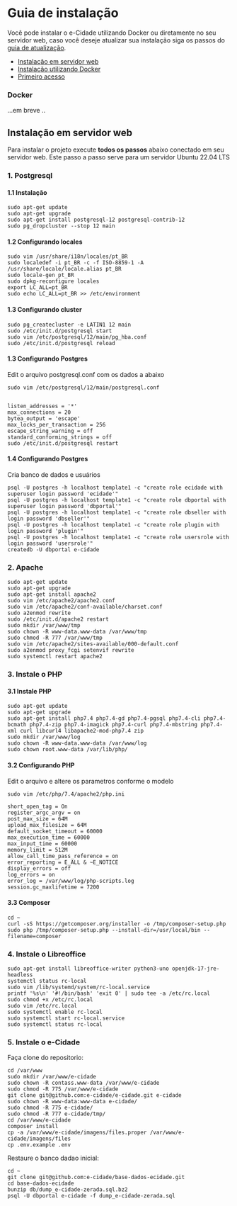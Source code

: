 # Guia de instalação

Você pode instalar o e-Cidade utilizando Docker ou diretamente no seu servidor web, caso você deseje atualizar sua 
instalação siga os passos do [guia de atualização](UPGRADE.md).

- [Instalação em servidor web](#instalação-em-servidor-web)
- [Instalação utilizando Docker](#docker)
- [Primeiro acesso](#primeiro-acesso)

### Docker
...em breve ..


## Instalação em servidor web

Para instalar o projeto execute **todos os passos** abaixo conectado em seu servidor web. Este passo a passo serve para um servidor Ubuntu 22.04 LTS 



### 1. Postgresql

#### 1.1 Instalação

    sudo apt-get update
    sudo apt-get upgrade
    sudo apt-get install postgresql-12 postgresql-contrib-12
    sudo pg_dropcluster --stop 12 main


#### 1.2 Configurando locales

    sudo vim /usr/share/i18n/locales/pt_BR
    sudo localedef -i pt_BR -c -f ISO-8859-1 -A /usr/share/locale/locale.alias pt_BR
    sudo locale-gen pt_BR
    sudo dpkg-reconfigure locales
    export LC_ALL=pt_BR
    sudo echo LC_ALL=pt_BR >> /etc/environment

#### 1.3 Configurando cluster

    sudo pg_createcluster -e LATIN1 12 main
    sudo /etc/init.d/postgresql start
    sudo vim /etc/postgresql/12/main/pg_hba.conf
    sudo /etc/init.d/postgresql reload

#### 1.3 Configurando Postgres

Edit o arquivo postgresql.conf com os dados a abaixo

    sudo vim /etc/postgresql/12/main/postgresql.conf


    listen_addresses = '*'
    max_connections = 20
    bytea_output = 'escape'
    max_locks_per_transaction = 256
    escape_string_warning = off
    standard_conforming_strings = off
    sudo /etc/init.d/postgresql restart

#### 1.4 Configurando Postgres
Cria banco de dados e usuários

    psql -U postgres -h localhost template1 -c "create role ecidade with superuser login password 'ecidade'"
    psql -U postgres -h localhost template1 -c "create role dbportal with superuser login password 'dbportal'"
    psql -U postgres -h localhost template1 -c "create role dbseller with login password 'dbseller'"
    psql -U postgres -h localhost template1 -c "create role plugin with login password 'plugin'"
    psql -U postgres -h localhost template1 -c "create role usersrole with login password 'usersrole'"
    createdb -U dbportal e-cidade

### 2. Apache

    sudo apt-get update
    sudo apt-get upgrade
    sudo apt-get install apache2
    sudo vim /etc/apache2/apache2.conf
    sudo vim /etc/apache2/conf-available/charset.conf
    sudo a2enmod rewrite
    sudo /etc/init.d/apache2 restart
    sudo mkdir /var/www/tmp
    sudo chown -R www-data.www-data /var/www/tmp
    sudo chmod -R 777 /var/www/tmp
    sudo vim /etc/apache2/sites-available/000-default.conf
    sudo a2enmod proxy_fcgi setenvif rewrite
    sudo systemctl restart apache2


### 3. Instale o PHP

#### 3.1 Instale PHP

    sudo apt-get update
    sudo apt-get upgrade
    sudo apt-get install php7.4 php7.4-gd php7.4-pgsql php7.4-cli php7.4-bcmath php7.4-zip php7.4-imagick php7.4-curl php7.4-mbstring php7.4-xml curl libcurl4 libapache2-mod-php7.4 zip
    sudo mkdir /var/www/log
    sudo chown -R www-data.www-data /var/www/log
    sudo chown root.www-data /var/lib/php/

#### 3.2 Configurando PHP

Edit o arquivo e altere os parametros conforme o modelo

    sudo vim /etc/php/7.4/apache2/php.ini
     
    short_open_tag = On
    register_argc_argv = on
    post_max_size = 64M
    upload_max_filesize = 64M
    default_socket_timeout = 60000
    max_execution_time = 60000
    max_input_time = 60000
    memory_limit = 512M
    allow_call_time_pass_reference = on
    error_reporting = E_ALL & ~E_NOTICE
    display_errors = off
    log_errors = on
    error_log = /var/www/log/php-scripts.log
    session.gc_maxlifetime = 7200

#### 3.3 Composer

    cd ~
    curl -sS https://getcomposer.org/installer -o /tmp/composer-setup.php
    sudo php /tmp/composer-setup.php --install-dir=/usr/local/bin --filename=composer


### 4. Instale o Libreoffice

    sudo apt-get install libreoffice-writer python3-uno openjdk-17-jre-headless
    systemctl status rc-local
    sudo vim /lib/systemd/system/rc-local.service
    printf '%s\n' '#!/bin/bash' 'exit 0' | sudo tee -a /etc/rc.local
    sudo chmod +x /etc/rc.local
    sudo vim /etc/rc.local
    sudo systemctl enable rc-local
    sudo systemctl start rc-local.service
    sudo systemctl status rc-local


### 5. Instale o e-Cidade

Faça clone do repositorio:

    cd /var/www
    sudo mkdir /var/www/e-cidade
    sudo chown -R contass.www-data /var/www/e-cidade
    sudo chmod -R 775 /var/www/e-cidade
    git clone git@github.com:e-cidade/e-cidade.git e-cidade
    sudo chown -R www-data:www-data e-cidade/
    sudo chmod -R 775 e-cidade/
    sudo chmod -R 777 e-cidade/tmp/
    cd /var/www/e-cidade
    composer install
    cp -a /var/www/e-cidade/imagens/files.proper /var/www/e-cidade/imagens/files
    cp .env.example .env


Restaure o banco dadao inicial:

    cd ~
    git clone git@github.com:e-cidade/base-dados-ecidade.git 
    cd base-dados-ecidade
    bunzip db/dump_e-cidade-zerada.sql.bz2
    psql -U dbportal e-cidade -f dump_e-cidade-zerada.sql




